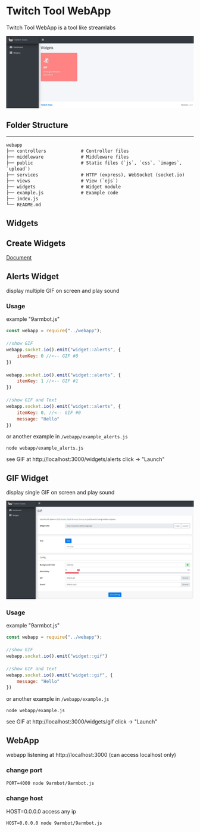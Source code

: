 # Twitch Tool WebApp

Twitch Tool WebApp is a tool like streamlabs

![screenshot](screenshot/screenshot1.jpg)

## Folder Structure
--------------
    webapp
    ├── controllers             # Controller files
    ├── middleware              # Middleware files
    ├── public                  # Static files (`js`, `css`, `images`, `upload`)
    ├── services                # HTTP (express), WebSocket (socket.io)
    ├── views                   # View (`ejs`)
    ├── widgets                 # Widget module
    ├── example.js              # Example code 
    ├── index.js
    └── README.md

## Widgets

## Create Widgets
[Document](DOC.md)

## Alerts Widget
display multiple GIF on screen and play sound

### Usage
example "9armbot.js"
```javascript
const webapp = require("../webapp");

//show GIF
webapp.socket.io().emit("widget::alerts", {
    itemKey: 0 //<-- GIF #0
})

webapp.socket.io().emit("widget::alerts", {
    itemKey: 1 //<-- GIF #1
})

//show GIF and Text
webapp.socket.io().emit("widget::alerts", {
    itemKey: 0, //<-- GIF #0
    message: "Hello"
})
``` 

or another example in `/webapp/example_alerts.js`
```shell
node webapp/example_alerts.js
```
see GIF at http://localhost:3000/widgets/alerts click -> "Launch" 

## GIF Widget
display single GIF on screen and play sound

![screenshot](screenshot/screenshot2.jpg)

### Usage
example "9armbot.js"
```javascript
const webapp = require("../webapp");

//show GIF
webapp.socket.io().emit("widget::gif")

//show GIF and Text
webapp.socket.io().emit("widget::gif", {
    message: "Hello"
})
``` 

or another example in `/webapp/example.js`
```shell
node webapp/example.js
```
see GIF at http://localhost:3000/widgets/gif click -> "Launch" 

## WebApp
webapp listening at http://localhost:3000
(can access localhost only)

### change port

```shell
PORT=4000 node 9armbot/9armbot.js
```

### change host
HOST=0.0.0.0 access any ip
```shell
HOST=0.0.0.0 node 9armbot/9armbot.js
```